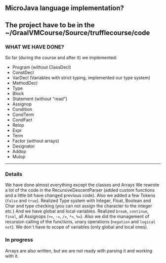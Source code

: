 ## MicroJava language implementation?
The project have to be in the ~/GraalVMCourse/Source/trufflecourse/code
---
### WHAT WE HAVE DONE?
So far (during the course and after it) we implemented:
- Program (without ClassDecl)
- ConstDecl 
- VarDecl (Variables with strict typing, implemented our type system)
- MethodDecl 
- Type
- Block
- Statement (without "read")
- Assignop
- Condition
- CondTerm
- CondFact
- Relop
- Expr
- Term
- Factor (without arrays)
- Designator
- Addop
- Mulop
---
### Details
We have done almost everything except the classes and Arrays
We rewrote a lot of the code in the RecursiveDescentParser (added custom functions and a little bit have changed previous code).
Also we added a few Tokens (`false` and `true`). 
Realized Type system with Integer, Float, Boolean and Char and type checking (you can not assign the character to the integer etc.) And we have global and local variables.
Realized `break`, `continue`, `final`, all Assignops (`+=`, `-=`, `/=`, `*=`, `%=`).
Also we did the management of recursion calling of the functions, unary operations (`negation` and `logical not`).
We don\`t have to scope of variables (only global and local ones).
### In progress
Arrays are also written, but we are not ready with parsing it and working with it.
